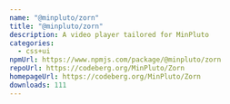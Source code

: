 ```yaml
---
name: "@minpluto/zorn"
title: "@minpluto/zorn"
description: A video player tailored for MinPluto
categories:
  - css+ui
npmUrl: https://www.npmjs.com/package/@minpluto/zorn
repoUrl: https://codeberg.org/MinPluto/Zorn
homepageUrl: https://codeberg.org/MinPluto/Zorn
downloads: 111
---
```

